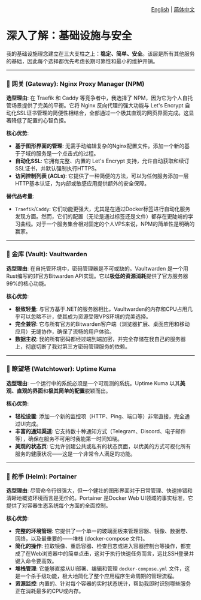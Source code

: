 <p align="right">
  <a href="./infrastructure-and-security.md">English</a> | <a href="./infrastructure-and-security_zh-CN.md">简体中文</a>
</p>

# 深入了解：基础设施与安全

我的基础设施理念建立在三大支柱之上：**稳定、简单、安全**。该层是所有其他服务的基础，因此每个选择都优先考虑长期可靠性和最小的维护开销。

---

### 🚪 网关 (Gateway): Nginx Proxy Manager (NPM)

**选型理由**: 在 Traefik 和 Caddy 等竞争者中，我选择了 NPM，因为它为个人自托管场景提供了完美的平衡。它将 Nginx 反向代理的强大功能与 Let's Encrypt 自动化SSL证书管理的简便性相结合，全部通过一个极其直观的网页界面完成。这显著降低了配置的心智负担。

**核心优势**:
*   **基于图形界面的管理**: 无需手动编辑复杂的Nginx配置文件。添加一个新的基于子域的服务是一个点击式的过程。
*   **自动化SSL**: 它拥有完整、内置的 Let's Encrypt 支持，允许自动获取和续订SSL证书，并默认强制执行HTTPS。
*   **访问控制列表 (ACLs)**: 它提供了一种简便的方法，可以为任何服务添加一层HTTP基本认证，为内部或敏感应用提供额外的安全保障。

**替代品考量**:
*   `Traefik`/`Caddy`: 它们功能更强大，尤其是在通过Docker标签进行自动化服务发现方面。然而，它们的配置（无论是通过标签还是文件）都存在更陡峭的学习曲线。对于一个服务集合相对固定的个人VPS来说，NPM的简单性是明确的赢家。

---

### 🔑 金库 (Vault): Vaultwarden

**选型理由**: 在自托管环境中，密码管理器是不可或缺的。Vaultwarden 是一个用Rust编写的非官方Bitwarden API实现。它以**极低的资源消耗**提供了官方服务器99%的核心功能。

**核心优势**:
*   **极致轻量**: 与官方基于.NET的服务器相比，Vaultwarden的内存和CPU占用几乎可以忽略不计，使其成为资源受限VPS环境的完美选择。
*   **完全兼容**: 它与所有官方的Bitwarden客户端（浏览器扩展、桌面应用和移动应用）无缝协作，确保了流畅的用户体验。
*   **数据主权**: 我的所有密码都经过端到端加密，并完全存储在我自己的服务器上，彻底切断了我对第三方密码管理服务的依赖。

---

### 🔭 瞭望塔 (Watchtower): Uptime Kuma

**选型理由**: 一个运行中的系统必须是一个可观测的系统。Uptime Kuma 以其**美观、直观的界面**和**极其简单的配置**脱颖而出。

**核心优势**:
*   **轻松设置**: 添加一个新的监控项（HTTP、Ping、端口等）非常直接，完全通过UI完成。
*   **丰富的通知渠道**: 它支持数十种通知方式（Telegram、Discord、电子邮件等），确保在服务不可用时我能第一时间知晓。
*   **美观的状态页**: 它允许创建公共或私有的状态页面，以优美的方式可视化所有服务的健康状况——这是一个非常令人满足的功能。
---

### 🚢 舵手 (Helm): Portainer

**选型理由**: 尽管命令行很强大，但一个健壮的图形界面对于日常管理、快速排错和清晰地概览环境而言是无价的。Portainer 是Docker Web UI领域的事实标准，它提供了对容器生态系统每个方面的全面控制。

**核心优势**:
*   **完整的环境管理**: 它提供了一个单一的玻璃面板来管理容器、镜像、数据卷、网络，以及最重要的——堆栈 (docker-compose 文件)。
*   **简化的操作**: 拉取镜像、重启容器、检查日志或进入容器控制台等操作，都变成了在Web浏览器中的简单点击，这对于执行快速任务而言，远比SSH登录并键入命令要高效。
*   **堆栈管理**: 它能够直接从UI部署、编辑和管理 `docker-compose.yml` 文件，这是一个杀手级功能，极大地简化了整个应用程序生命周期的管理流程。
*   **资源监控**: 内置的、针对每个容器的实时状态统计，帮助我即时识别哪些服务正在消耗最多的CPU或内存。